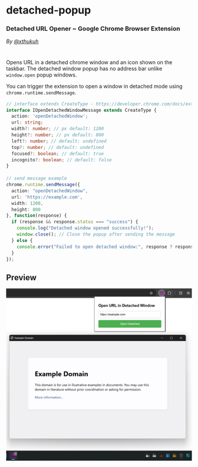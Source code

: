 # detached-popup

### **Detached URL Opener** ~ Google Chrome Browser Extension

_By [@xthukuh](https://github.com/xthukuh)_

#

Opens URL in a detached chrome window and an icon shown on the taskbar. The detached window popup has no address bar unlike `window.open` popup windows.

You can trigger the extension to open a window in detached mode using `chrome.runtime.sendMessage`.

```ts
// interface extends CreateType - https://developer.chrome.com/docs/extensions/reference/api/windows#type-CreateType
interface IOpenDetachedWindowMessage extends CreateType {
  action: 'openDetachedWindow';
  url: string;
  width?: number; // px default: 1200
  height?: number; // px default: 800
  left?: number; // default: undefined
  top?: number; // default: undefined
  focused?: boolean; // default: true
  incognito?: boolean; // default: false
}

// send message example
chrome.runtime.sendMessage({
  action: "openDetachedWindow",
  url: 'https://example.com',
  width: 1200,
  height: 800
}, function(response) {
  if (response && response.status === "success") {
    console.log("Detached window opened successfully!");
    window.close(); // Close the popup after sending the message
  } else {
    console.error("Failed to open detached window:", response ? response.message : "Unknown error");
  }
});
```

## Preview

![](preview.png)